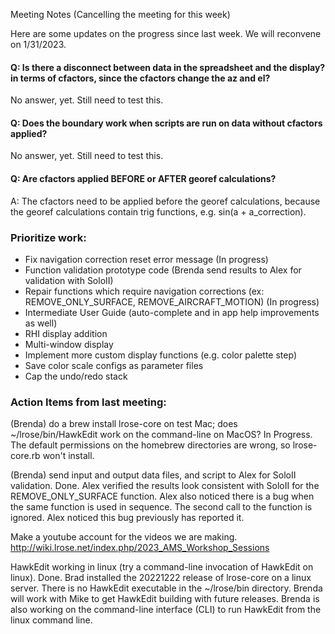 Meeting Notes (Cancelling the meeting for this week)

Here are some updates on the progress since last week. We will reconvene on 1/31/2023.


#### Q: Is there a disconnect between data in the spreadsheet and the display? in terms of cfactors, since the cfactors change the az and el?

No answer, yet. Still need to test this.

#### Q: Does the boundary work when scripts are run on data without cfactors applied?

No answer, yet. Still need to test this.

#### Q: Are cfactors applied BEFORE or AFTER georef calculations?

A: The cfactors need to be applied before the georef calculations, because the georef calculations contain trig functions, e.g.
sin(a + a_correction).

### Prioritize work:

* Fix navigation correction reset error message (In progress)
* Function validation prototype code (Brenda send results to Alex for validation with SoloII)
* Repair functions which require navigation corrections (ex: REMOVE_ONLY_SURFACE, REMOVE_AIRCRAFT_MOTION) (In progress)
* Intermediate User Guide (auto-complete and in app help improvements as well)
* RHI display addition
* Multi-window display
* Implement more custom display functions (e.g. color palette step)
* Save color scale configs as parameter files
* Cap the undo/redo stack

### Action Items from last meeting:

(Brenda) do a brew install lrose-core on test Mac; does ~/lrose/bin/HawkEdit work on the command-line on MacOS?
In Progress.  The default permissions on the homebrew directories are wrong, so lrose-core.rb won't install.

(Brenda) send input and output data files, and script to Alex for SoloII validation.
Done. Alex verified the results look consistent with SoloII for the REMOVE_ONLY_SURFACE function.  Alex also
noticed there is a bug when the same function is used in sequence.  The second call to the function is ignored.
Alex noticed this bug previously has reported it.

Make a youtube account for the videos we are making. http://wiki.lrose.net/index.php/2023_AMS_Workshop_Sessions

HawkEdit working in linux (try a command-line invocation of HawkEdit on linux).
Done. Brad installed the 20221222 release of lrose-core on a linux server.  There is no HawkEdit executable in the ~/lrose/bin directory.
Brenda will work with Mike to get HawkEdit building with future releases.  Brenda is also working on the command-line interface (CLI) to 
run HawkEdit from the linux command line.
